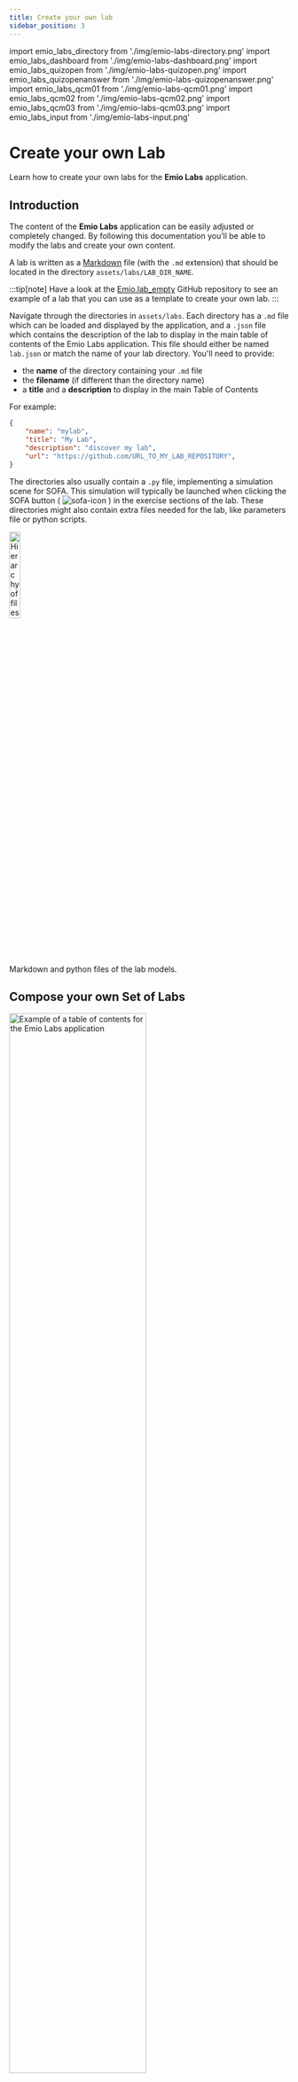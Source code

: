```yaml
---
title: Create your own lab
sidebar_position: 3
---
```


import emio_labs_directory from './img/emio-labs-directory.png'
import emio_labs_dashboard from './img/emio-labs-dashboard.png'
import emio_labs_quizopen from './img/emio-labs-quizopen.png'
import emio_labs_quizopenanswer from './img/emio-labs-quizopenanswer.png'
import emio_labs_qcm01 from './img/emio-labs-qcm01.png'
import emio_labs_qcm02 from './img/emio-labs-qcm02.png'
import emio_labs_qcm03 from './img/emio-labs-qcm03.png'
import emio_labs_input from './img/emio-labs-input.png'

# Create your own Lab

Learn how to create your own labs for the **Emio Labs** application.

## Introduction
The content of the **Emio Labs** application can be easily adjusted or completely changed. 
By following this documentation you’ll be able to modify the labs and create your own content.

A lab is written as a [Markdown](https://en.wikipedia.org/wiki/Markdown) file (with the `.md` extension) that should be located in the directory `assets/labs/LAB_DIR_NAME`. 

:::tip[note]
Have a look at the [Emio.lab_empty](https://github.com/SofaComplianceRobotics/Emio.lab_empty) GitHub repository to see an example of a lab that you can use as a template to create your own lab.
:::

Navigate through the directories in `assets/labs`. Each directory has a `.md` file which can be loaded and displayed by the application, and a `.json` file which contains the description of the lab to display in the main table of contents of the Emio Labs application. This file should either be named `lab.json` or match the name of your lab directory. You'll need to provide:

- the **name** of the directory containing your `.md` file
- the **filename** (if different than the directory name)
- a **title** and a **description** to display in the main Table of Contents

For example:

```json title="/assets/labs/mylab/mylab.json"
{
    "name": "mylab",
    "title": "My Lab",
    "description": "discover my lab",
    "url": "https://github.com/URL_TO_MY_LAB_REPOSITORY",
}
```

The directories also usually contain a `.py` file, implementing a simulation scene for SOFA. This simulation will typically be launched when clicking the SOFA button ( <img src="/img/logo_sofa.png" alt="sofa-icon" style={{borderRadius:0,width:20}}/> ) in the exercise sections of the lab. These directories might also contain extra files needed for the lab, like parameters file or python scripts.

<img className="centered" src={emio_labs_directory} width="20%" alt="Hierarchy of files for a lab"/>
<figcaption>Markdown and python files of the lab models.</figcaption>

## Compose your own Set of Labs

<img className="centered" src={emio_labs_dashboard} width="70%" alt="Example of a table of contents for the Emio Labs application"/>
<figcaption>The main table of contents of the Emio Labs application shows the labs content of the application.</figcaption>

The content of the application is set in the file `assets/labs/labsConfig.json`. If you want to add or remove some labs, you can simply modify this file. The order of the labs in the application will match the order in the `labsConfig.json` file. For example:   

```json title="/assets/labs/labsConfig.json"
{
    "labs": [{"name": "introduction"},
             {"name": "lab_models"},
             {"name": "sandbox"}]
}
```

## Write your own Lab in Markdown

Markdown is a lightweight markup language with plain text formatting syntax. Its design allows it to be converted to many output formats.
We use it to write our labs and the Markdown files are rendered by the application and displayed in a user-friendly way.

Here we describe the basic syntax of Markdown and the extended syntax that we use in the **Emio Labs** application.

### Basic Syntax

These are the elements outlined in John Gruber’s original design document. All Markdown applications support these elements.

| **Element** | **Markdown Syntax** |
| --- | --- |
| Heading | # H1<br/> ## H2<br/> ### H3 |
| Bold | \*\*bold text\*\* |
| Italic | \*italicized text\* |
| Block-quote | > block-quote |
| Ordered List | 1. First item <br/> 2. Second item <br/>3. Third item |
| Unordered List | - First item<br/>- Second item<br/>- Third item |
| Code | \`code\`<br/> \`\`\`languageblock<br/>code<br/>\`\`\` |
| Horizontal Rule | ```---``` |
| Link | ```[title](https://www.example.com)``` |
| Image | ```![alt text](image.jpg)``` |

### Extended Syntax

These elements extend the basic syntax by adding additional features. It will only be understood by this application. We use nested fenced block principle to define our custom blocks. A block fence is a sequence of at least three consecutive `:`. The content of the fenced block consists of all subsequent lines, until a closing block fence with at least as many `:` as the opening block fence.

If you want to nest multiple fenced blocks, the parent block fence should have more `:` than the children. For example :

```markdown
:::: parent
::: child
MY_CONTENT
::: // end of child
:::: // end of parent
```

#### Quiz

You can create a quiz with **open answer** or a **multiple choice question**. For an open answer, create a block fence with the keyword `quiz`. Inside the quiz fence block, create another block fence with the keyword `question`, followed by your question (on the same line) and the answer on the next line, inside the block fence. For example : 

```markdown
:::: quiz 
::: question What are the advantages of using beam models, compared to volume models? 
Beam models simplify calculations compared to full three-dimensional models, reducing computation time and resources needed. They are widely used in many civil and mechanical engineering applications, facilitating the analysis and design of structures such as bridges and buildings. In our case, beam models are well-suited to predict the behavior of a continuum robot, especially when the model is used for control purposes. 
::: 
::::
```

This will give the following :

<img className="centered" src={emio_labs_quizopen} width="70%" alt="Example of a rendered open-ended question"/>
<figcaption>Question with an open answer.</figcaption>

<img className="centered" src={emio_labs_quizopenanswer} width="70%" alt="Example of the correct answer displayed once the answer has been submitted"/>
<figcaption>After giving an answer and clicking on the `Submit` button.</figcaption>

For a question with multiple choice, create a block fence with the keyword `quiz`. Inside the quiz fence block, create another block fence with the keyword `question`, followed by your question (on the same line) and the list of possible answer the next line, inside the block fence. The good answers are set with `[X]` and the wrong answers with `[]` . For example : 

```markdown
:::: quiz 
::: question Which model is the best suited for the blue leg?
- [X] Cosserat
- [ ] Volume
- [X] Beam
:::
::::
```

This will give the following :

<img className="centered" src={emio_labs_qcm01} width="70%" alt="Example of a rendered multiple choice question"/>
<figcaption>Question with multiple choice question.</figcaption>

<img className="centered" src={emio_labs_qcm03} width="70%" alt="Example of a multiple choice question with selected answers"/>
<figcaption>When selected the answer.</figcaption>

<img className="centered" src={emio_labs_qcm02} width="70%" alt="Example of a multiple choice question after submission. The correct answers are highlighted in green, the wrong one in red."/>
<figcaption>After submitting the answer.</figcaption>

#### Video

You can add videos by using the following container :

```markdown
#main-video("PATH_OR_URL_TO_MY_VIDEO")
#video("PATH_OR_URL_TO_MY_VIDEO")
```

The `main-video` will move to the bottom right corner of the application when scrolling down. Only one `main-video` should be used in a markdown file (lab).

#### Highlighted block

You can highlight some text by using the following block fence with the keyword `highlight` :

```markdown
::: highlight
MY_CONTENT
:::
```

#### Exercise block

You can highlight your exercises by using the following block fence with the keyword `exercise` :

```markdown
::: exercise
MY_EXERCISE_CONTENT
:::
```

#### Collapsible block

Create collapsible section with the following block fence with the keyword `collapse` :

```markdown
::: collapse MY_TITLE
MY_CONTENT
:::
```

#### Select block

Create select content with the following block fence with the keyword `select`. 
Inside the select block, you can define options with the keyword `option` followed by the value for the option. Each option should have a unique value.
You can optionally add a label to the option by using the syntax `[MY_LABEL]`For example:

```markdown
:::: select MY_UNIQUE_SELECT_NAME
::: option MY_OPTION_VALUE_1 [MY_LABEL_1]
::: option MY_OPTION_VALUE_2 
::: option MY_OPTION_VALUE_3 [MY_LABEL_3]
::::
```

You may have as many options as you want.

#### Buttons

```markdown
#runsofa-button("MY_SCENE.py", "MY_ARGUMENT_1", "MY_ARGUMENT_2")

#open-button("MY_FILE")
```

An argument can be the current value of a select block by using its unique select name, that you defined. For example:

```markdown
#runsofa-button("MY_SCENE.py", "MY_UNIQUE_SELECT_NAME", "MY_ARGUMENT_2")
```

#### Icons

```markdown
#icon(ICON_NAME)
```

We use the icon library [font awesome](https://fontawesome.com/icons). For example:

```markdown
#icon(warning)
```

#### Input

```markdown
#input("MY_UNIQUE_INPUT_NAME", "MY_OPTIONAL_PLACEHOLDER", "MY_OPTIONAL_DEFAULT_VALUE")
```

For example:

```markdown
#input("customleg") // no placeholder and no default value
#input("customleg", "leg name") // with placeholder
#input("customleg", "leg name", "blueleg") // with placeholder and default value
#input("customleg", "", "blueleg") // no placeholder and default value
```

<img className="centered" src={emio_labs_input} width="40%" alt="Example of an input field with the placeholder and a value."/>
<figcaption>Input example. (left) Placeholder. (right) Value.</figcaption>


## Share your Labs

We can help you design and share your own labs with the community. Just send us an email at this address [contact@compliance-robotics.com](mailto:contact@compliance-robotics.com), explaining us your project and your needs.